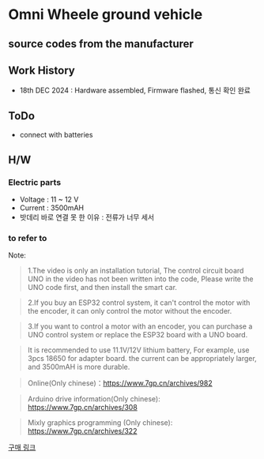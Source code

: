 # Omni Wheele ground vehicle 

## source codes from the manufacturer

## Work History
- 18th DEC 2024 : Hardware assembled, Firmware flashed, 통신 확인 완료

## ToDo
- connect with batteries

## H/W
### Electric parts
- Voltage : 11 ~ 12 V
- Current : 3500mAH
- 밧데리 바로 연결 못 한 이유 : 전류가 너무 세서

### to refer to
>
Note: 
> 1.The video is only an installation tutorial, 
   The control circuit board UNO in the video has not been written into the code, 
   Please write the UNO code first, and then install the smart car.

> 2.If you buy an ESP32 control system, it can't control the motor with the encoder,
   it can only control the motor without the encoder.

> 3.If you want to control a motor with an encoder, you can purchase a UNO control system
   or replace the ESP32 board with a UNO board.

> It is recommended to use 11.1V/12V lithium battery, For example, use 3pcs 18650 for adapter board.
the current can be appropriately larger, and 3500mAH is more durable.

> Online(Only chinese)：https://www.7gp.cn/archives/982

>Arduino drive information(Only chinese): https://www.7gp.cn/archives/308

>Mixly graphics programming (Only chinese): https://www.7gp.cn/archives/322

[구매 링크](https://ko.aliexpress.com/item/1005006083044702.html?spm=a2g0o.productlist.seoads.3.2a021296RrvTKU&p4p_pvid=202412162113401798100647347540000118167_2&_gl=1*oqtcha*_gcl_aw*R0NMLjE3MzMyNzc1MDQuQ2p3S0NBaUE5YnE2QmhBS0Vpd0FINmJxb05lS3BhZGE0a0xqWkR6U0FkQ0dDcDZkZGVQb1gtaUVsVlRyaHRnWTcxd0xKT0tXYV9tLXhob0NneXNRQXZEX0J3RQ..*_gcl_dc*R0NMLjE3MzMyNzc1MDQuQ2p3S0NBaUE5YnE2QmhBS0Vpd0FINmJxb05lS3BhZGE0a0xqWkR6U0FkQ0dDcDZkZGVQb1gtaUVsVlRyaHRnWTcxd0xKT0tXYV9tLXhob0NneXNRQXZEX0J3RQ..*_gcl_au*MTAzMDk5NzA1MS4xNzMyNTgwNDMy*_ga*MTcxOTQzMTE0Ni4xNzI0Mzc0OTkw*_ga_VED1YSGNC7*MTczNDQxMTY5MC41OC4xLjE3MzQ0MTI0MzcuNDIuMC4w&gatewayAdapt=glo2kor)